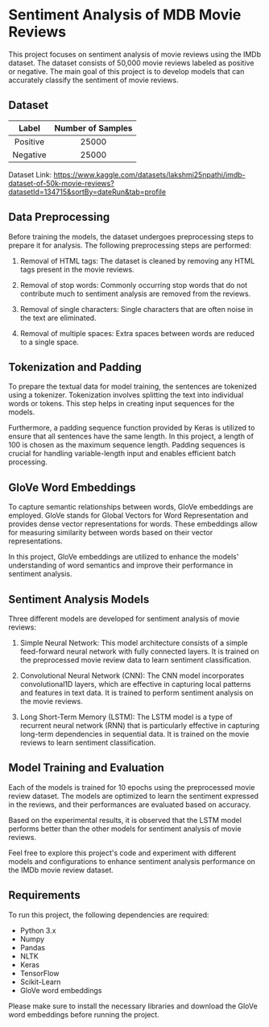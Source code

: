 
# Sentiment Analysis of MDB Movie Reviews

This project focuses on sentiment analysis of movie reviews using the IMDb dataset. The dataset consists of 50,000 movie reviews labeled as positive or negative. The main goal of this project is to develop models that can accurately classify the sentiment of movie reviews.

## Dataset

| Label | Number of Samples|
| :-----: | :---: | 
| Positive | 25000| 
| Negative | 25000| 

Dataset Link: https://www.kaggle.com/datasets/lakshmi25npathi/imdb-dataset-of-50k-movie-reviews?datasetId=134715&sortBy=dateRun&tab=profile

## Data Preprocessing

Before training the models, the dataset undergoes preprocessing steps to prepare it for analysis. The following preprocessing steps are performed:

1. Removal of HTML tags: The dataset is cleaned by removing any HTML tags present in the movie reviews.

2. Removal of stop words: Commonly occurring stop words that do not contribute much to sentiment analysis are removed from the reviews.

3. Removal of single characters: Single characters that are often noise in the text are eliminated.

4. Removal of multiple spaces: Extra spaces between words are reduced to a single space.

## Tokenization and Padding

To prepare the textual data for model training, the sentences are tokenized using a tokenizer. Tokenization involves splitting the text into individual words or tokens. This step helps in creating input sequences for the models.

Furthermore, a padding sequence function provided by Keras is utilized to ensure that all sentences have the same length. In this project, a length of 100 is chosen as the maximum sequence length. Padding sequences is crucial for handling variable-length input and enables efficient batch processing.

## GloVe Word Embeddings

To capture semantic relationships between words, GloVe embeddings are employed. GloVe stands for Global Vectors for Word Representation and provides dense vector representations for words. These embeddings allow for measuring similarity between words based on their vector representations.

In this project, GloVe embeddings are utilized to enhance the models' understanding of word semantics and improve their performance in sentiment analysis.

## Sentiment Analysis Models

Three different models are developed for sentiment analysis of movie reviews:

1. Simple Neural Network: This model architecture consists of a simple feed-forward neural network with fully connected layers. It is trained on the preprocessed movie review data to learn sentiment classification.

2. Convolutional Neural Network (CNN): The CNN model incorporates convolutional1D layers, which are effective in capturing local patterns and features in text data. It is trained to perform sentiment analysis on the movie reviews.

3. Long Short-Term Memory (LSTM): The LSTM model is a type of recurrent neural network (RNN) that is particularly effective in capturing long-term dependencies in sequential data. It is trained on the movie reviews to learn sentiment classification.

## Model Training and Evaluation

Each of the models is trained for 10 epochs using the preprocessed movie review dataset. The models are optimized to learn the sentiment expressed in the reviews, and their performances are evaluated based on accuracy.

Based on the experimental results, it is observed that the LSTM model performs better than the other models for sentiment analysis of movie reviews.

Feel free to explore this project's code and experiment with different models and configurations to enhance sentiment analysis performance on the IMDb movie review dataset.

## Requirements

To run this project, the following dependencies are required:

- Python 3.x
- Numpy
- Pandas
- NLTK
- Keras
- TensorFlow
- Scikit-Learn
- GloVe word embeddings

Please make sure to install the necessary libraries and download the GloVe word embeddings before running the project.
